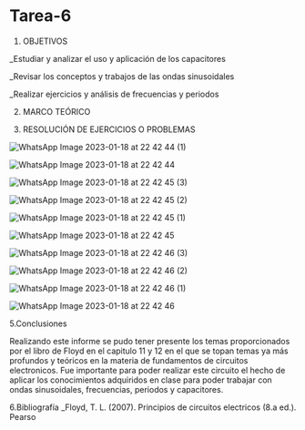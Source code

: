 # Tarea-6

1. OBJETIVOS

_Estudiar y analizar el uso y aplicación de los capacitores

_Revisar los conceptos y trabajos de las ondas sinusoidales

_Realizar ejercicios y análisis de frecuencias y periodos

2. MARCO TEÓRICO


3. RESOLUCIÓN DE EJERCICIOS O PROBLEMAS

![WhatsApp Image 2023-01-18 at 22 42 44 (1)](https://user-images.githubusercontent.com/117691236/213730605-149a8c03-f2fb-425b-8b95-21f46f700d12.jpeg)

![WhatsApp Image 2023-01-18 at 22 42 44](https://user-images.githubusercontent.com/117691236/213730620-cd075b36-39e7-4a70-9d4a-e6abfa2c3fa3.jpeg)

![WhatsApp Image 2023-01-18 at 22 42 45 (3)](https://user-images.githubusercontent.com/117691236/213730638-d2d252bb-65e2-4837-851c-b358ec028430.jpeg)

![WhatsApp Image 2023-01-18 at 22 42 45 (2)](https://user-images.githubusercontent.com/117691236/213730648-62e4615a-66e7-45d3-9505-3cb744bb10b4.jpeg)

![WhatsApp Image 2023-01-18 at 22 42 45 (1)](https://user-images.githubusercontent.com/117691236/213730667-5edbf503-b591-41fb-b982-e8f6a19c29c3.jpeg)

![WhatsApp Image 2023-01-18 at 22 42 45](https://user-images.githubusercontent.com/117691236/213730684-f6250031-6fb0-4ad3-93b3-e931b3228df0.jpeg)

![WhatsApp Image 2023-01-18 at 22 42 46 (3)](https://user-images.githubusercontent.com/117691236/213730697-8a4dc03b-f7f7-471d-ab0b-900322e496f8.jpeg)

![WhatsApp Image 2023-01-18 at 22 42 46 (2)](https://user-images.githubusercontent.com/117691236/213730720-2785ba16-c66a-4717-9943-6c429195b2fb.jpeg)

![WhatsApp Image 2023-01-18 at 22 42 46 (1)](https://user-images.githubusercontent.com/117691236/213730736-5d26322e-d25e-4842-92a0-d12182cd211d.jpeg)

![WhatsApp Image 2023-01-18 at 22 42 46](https://user-images.githubusercontent.com/117691236/213730751-ddf8e6b6-3840-42c8-ac64-0a5fa17f57b8.jpeg)


5.Conclusiones

Realizando este informe se pudo tener presente los temas proporcionados por el libro de Floyd en el capitulo 11 y 12 en el que se topan temas ya más profundos y teóricos en la materia de fundamentos de circuitos electronicos. Fue importante para poder realizar este circuito el hecho de aplicar los conocimientos adquiridos en clase para poder trabajar con ondas sinusoidales, frecuencias, periodos y capacitores.

6.Bibliografía _Floyd, T. L. (2007). Principios de circuitos electricos (8.a ed.). Pearso
